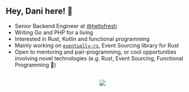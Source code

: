 ## Hey, Dani here! 👋

* Senior Backend Engineer at [@hellofresh](https://github.com/hellofresh)
* Writing Go and PHP for a living
* Interested in Rust, Kotlin and functional programming
* Mainly working on [`eventually-rs`](https://github.com/ar3s3ru/eventually-rs), Event Sourcing library for Rust
* Open to mentoring and pair-programming, or cool opportunities involving novel technologies (e.g. Rust, Event Sourcing, Functional Programming 👀)

</br>

<div align="center">
    <img src="https://github-readme-stats.vercel.app/api?username=ar3s3ru&show_icons=true&count_private=true">
</div>
